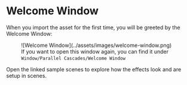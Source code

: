 # Welcome Window

When you import the asset for the first time, you will be greeted by the Welcome Window:

<figure markdown="span">
    ![Welcome Window](../assets/images/welcome-window.png)
    <figcaption>If you want to open this window again, you can find it under <code>Window/Parallel Cascades/Welcome Window</code></figcaption>
</figure>

Open the linked sample scenes to explore how the effects look and are setup in scenes.